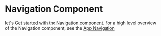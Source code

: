 # Navigation Component

let's [Get started with the Navigation component](https://developer.android.com/guide/navigation/navigation-getting-started).
For a high level overview of the Navigation component, see the [App Navigation](..)